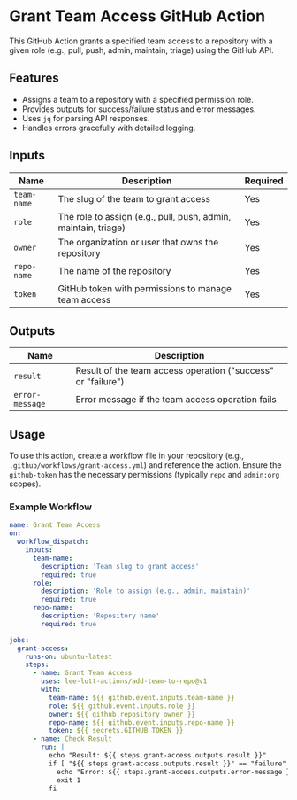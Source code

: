 # Grant Team Access GitHub Action

This GitHub Action grants a specified team access to a repository with a given role (e.g., pull, push, admin, maintain, triage) using the GitHub API.

## Features
- Assigns a team to a repository with a specified permission role.
- Provides outputs for success/failure status and error messages.
- Uses `jq` for parsing API responses.
- Handles errors gracefully with detailed logging.

## Inputs
| Name | Description | Required |
|------|-------------|----------|
| `team-name` | The slug of the team to grant access | Yes |
| `role` | The role to assign (e.g., pull, push, admin, maintain, triage) | Yes |
| `owner` | The organization or user that owns the repository | Yes |
| `repo-name` | The name of the repository | Yes |
| `token` | GitHub token with permissions to manage team access | Yes |

## Outputs
| Name | Description |
|------|-------------|
| `result` | Result of the team access operation ("success" or "failure") |
| `error-message` | Error message if the team access operation fails |

## Usage
To use this action, create a workflow file in your repository (e.g., `.github/workflows/grant-access.yml`) and reference the action. Ensure the `github-token` has the necessary permissions (typically `repo` and `admin:org` scopes).

### Example Workflow
```yaml
name: Grant Team Access
on:
  workflow_dispatch:
    inputs:
      team-name:
        description: 'Team slug to grant access'
        required: true
      role:
        description: 'Role to assign (e.g., admin, maintain)'
        required: true
      repo-name:
        description: 'Repository name'
        required: true

jobs:
  grant-access:
    runs-on: ubuntu-latest
    steps:
      - name: Grant Team Access
        uses: lee-lott-actions/add-team-to-repo@v1
        with:
          team-name: ${{ github.event.inputs.team-name }}
          role: ${{ github.event.inputs.role }}
          owner: ${{ github.repository_owner }}
          repo-name: ${{ github.event.inputs.repo-name }}
          token: ${{ secrets.GITHUB_TOKEN }}
      - name: Check Result
        run: |
          echo "Result: ${{ steps.grant-access.outputs.result }}"
          if [ "${{ steps.grant-access.outputs.result }}" == "failure" ]; then
            echo "Error: ${{ steps.grant-access.outputs.error-message }}"
            exit 1
          fi
